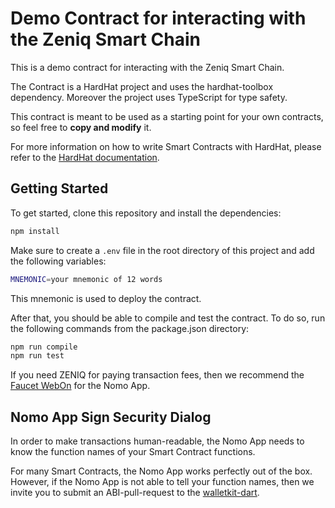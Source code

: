 # Demo Contract for interacting with the Zeniq Smart Chain

This is a demo contract for interacting with the Zeniq Smart Chain.

The Contract is a HardHat project and uses the hardhat-toolbox dependency.
Moreover the project uses TypeScript for type safety.

This contract is meant to be used as a starting point for your own contracts, so feel free to **copy and modify** it.

For more information on how to write Smart Contracts with HardHat, please refer to the [HardHat documentation](https://hardhat.org/getting-started/).

## Getting Started

To get started, clone this repository and install the dependencies:

```bash
npm install
```

Make sure to create a `.env` file in the root directory of this project and add the following variables:

```bash
MNEMONIC=your mnemonic of 12 words
```

This mnemonic is used to deploy the contract.

After that, you should be able to compile and test the contract.
To do so, run the following commands from the package.json directory:

```bash
npm run compile
npm run test
```

If you need ZENIQ for paying transaction fees, then we recommend the [Faucet WebOn](https://nomo.app/faucet) for the Nomo App.

## Nomo App Sign Security Dialog

In order to make transactions human-readable, the Nomo App needs to know the function names of your Smart Contract functions.

For many Smart Contracts, the Nomo App works perfectly out of the box.
However, if the Nomo App is not able to tell your function names, then we invite you to submit an ABI-pull-request to the [walletkit-dart](https://github.com/nomo-app/walletkit-dart).
